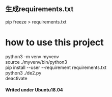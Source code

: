 ## 生成requirements.txt
pip freeze > requirements.txt
# how to use this project
python3 -m venv myvenv  
source ./myvenv/bin/python3  
pip install --user --requirement requirements.txt  
python3 ./de2.py  
deactivate
#### Writed under Ubuntu18.04